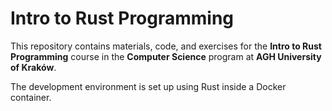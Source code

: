 # Intro to Rust Programming

This repository contains materials, code, and exercises for the **Intro to Rust Programming** course in the **Computer Science** program at **AGH University of Kraków**. 

The development environment is set up using Rust inside a Docker container.